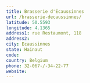 ```yaml
---
title: Brasserie d'Ecaussinnes
url: /brasserie-decaussinnes/
latitude: 50.5593
longitude: 4.1365
address1: rue Restaumont, 118
address2: 
city: Ecaussinnes
state: Hainaut
code: 
country: Belgium
phone: 32-067-/-34-22-77
website: 
---
```


